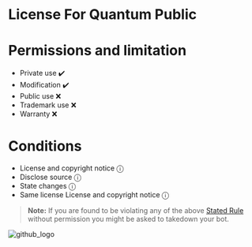 # **License For Quantum Public**

# Permissions and limitation      

- Private use ✔️
- Modification ✔️
- Public use ❌
- Trademark use ❌
- Warranty ❌

# Conditions 

- License and copyright notice ⓘ
- Disclose source ⓘ
- State changes ⓘ
- Same license License and copyright notice ⓘ

> **Note:** If you are found to be violating any of the above [Stated Rule](https://github.com/wasik405/quantum_public/wiki/Source-Code-Rules) without permission you might be asked to takedown your bot.

![github_logo](https://encrypted-tbn0.gstatic.com/images?q=tbn:ANd9GcTVIlta8u1KADIkDwQYChHOzOi8AEZpk_D7pg&usqp=CAU)
